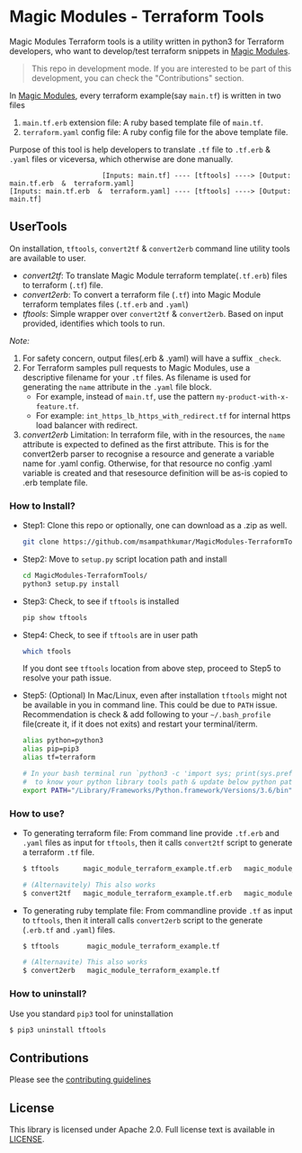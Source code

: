 # Magic Modules - Terraform Tools

Magic Modules Terraform tools is a utility written in python3 for Terraform developers, who want to develop/test terraform snippets in [Magic Modules](https://github.com/GoogleCloudPlatform/magic-modules).

> This repo in development mode. If you are interested to be part of this development, you can check the "Contributions" section.

In [Magic Modules](https://github.com/GoogleCloudPlatform/magic-modules), every terraform example(say `main.tf`) is written in two files

1. `main.tf.erb` extension file: A ruby based template file of `main.tf`.
2. `terraform.yaml` config file: A ruby config file for the above template file.

Purpose of this tool is help developers to translate `.tf` file to `.tf.erb` & `.yaml` files or viceversa, which otherwise are done manually.

```
                       [Inputs: main.tf] ---- [tftools] ----> [Output: main.tf.erb  &  terraform.yaml]
[Inputs: main.tf.erb  &  terraform.yaml] ---- [tftools] ----> [Output: main.tf]
```

## UserTools

On installation, `tftools`, `convert2tf` & `convert2erb` command line utility tools are available to user.

- _convert2tf_: To translate Magic Module terraform template(`.tf.erb`) files to terraform (`.tf`) file.
- _convert2erb_: To convert a terraform file (`.tf`) into Magic Module terraform templates files (`.tf.erb` and `.yaml`)
- _tftools_: Simple wrapper over `convert2tf` & `convert2erb`. Based on input provided, identifies which tools to run.

_Note:_

1. For safety concern, output files(.erb & .yaml) will have a suffix `_check`.
1. For Terraform samples pull requests to Magic Modules, use a descriptive filename for your `.tf` files. As filename is used for generating the `name` attribute in the `.yaml` file block.
    - For example, instead of `main.tf`,  use the pattern `my-product-with-x-feature.tf`.
    - For example: `int_https_lb_https_with_redirect.tf` for internal https load balancer with redirect.
1. _convert2erb_ Limitation: In terraform file, with in the resources, the `name` attribute is expected to defined as the first attribute. This is for the convert2erb parser to recognise a resource and generate a variable name for .yaml config. Otherwise, for that resource no config .yaml variable is created and that resesource definition will be as-is copied to .erb template file.

### How to Install?

- Step1: Clone this repo or optionally, one can download as a .zip as well.

  ```bash
  git clone https://github.com/msampathkumar/MagicModules-TerraformTools.git
  ```

- Step2: Move to `setup.py` script location path and install

  ```bash
  cd MagicModules-TerraformTools/
  python3 setup.py install
  ```

- Step3: Check, to see if `tftools` is installed

  ```bash
  pip show tftools
  ```

- Step4: Check, to see if `tftools` are in user path

  ```bash
  which tfools
  ```
  If you dont see `tftools` location from above step, proceed to Step5 to resolve your path issue.

- Step5: (Optional) In Mac/Linux, even after installation `tftools` might not be available in you in command line. This could be due to `PATH` issue. Recommendation is check & add following to your `~/.bash_profile` file(create it, if it does not exits) and restart your terminal/iterm.

  ```bash
  alias python=python3
  alias pip=pip3
  alias tf=terraform

  # In your bash terminal run `python3 -c 'import sys; print(sys.prefix + "/bin")'`
  #  to know your python library tools path & update below python path accordingly.
  export PATH="/Library/Frameworks/Python.framework/Versions/3.6/bin":$PATH
  ```

### How to use?

- To generating terraform file: From command line provide `.tf.erb` and `.yaml` files as input for `tftools`, then it calls `convert2tf` script to generate a terraform `.tf` file.

  ```bash
  $ tftools      magic_module_terraform_example.tf.erb   magic_module_terraform.yaml

  # (Alternavitely) This also works
  $ convert2tf   magic_module_terraform_example.tf.erb   magic_module_terraform.yaml
  ```

- To generating ruby template file: From commandline provide `.tf` as input to `tftools`, then it interall calls `convert2erb` script to the generate (`.erb.tf` and `.yaml`) files.

  ```bash
  $ tftools       magic_module_terraform_example.tf

  # (Alternavite) This also works
  $ convert2erb   magic_module_terraform_example.tf
  ```

### How to uninstall?

Use you standard `pip3` tool for uninstallation

```bash
$ pip3 uninstall tftools
```

## Contributions

Please see the [contributing guidelines](CONTRIBUTING.md)

## License

This library is licensed under Apache 2.0. Full license text is available in [LICENSE](LICENSE).
